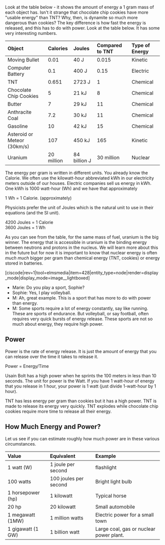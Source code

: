 Look at the table below - it shows the amount of energy a 1 gram mass of each object has. Isn't it strange that chocolate chip cookies have more "usable energy" than TNT? Why, then, is dynamite so much more dangerous than cookies? The key difference is how fast the energy is released, and this has to do with power. Look at the table below. It has some very interesting numbers.

| Object | Calories | Joules | Compared to TNT | Type of Energy |
| :--- | :--- | :--- | :--- | :--- |
| Moving Bullet | 0.01 | 40 J | 0.015 | Kinetic |
| Computer Battery | 0.1 | 400 J | 0.15 | Electric |
| TNT | 0.651 | 2723 J | 1 | Chemical |
| Chocolate Chip Cookies | 5 | 21 kJ | 8 | Chemical |
| Butter | 7 | 29 kJ | 11 | Chemical |
| Anthracite Coal | 7.2 | 30 kJ | 11 | Chemical |
| Gasoline | 10 | 42 kJ | 15 | Chemical |
| Asteroid or Meteor \(30km/s\) | 107 | 450 kJ | 165 | Kinetic |
| Uranium | 20 million | 84 billion J | 30 million | Nuclear |

The energy per gram is written in different units. You already know the Calorie. We often use the kilowatt-hour abbreviated kWh in our electricity meters outside of our houses. Electric companies sell us energy in kWh. One kWh is 1000 watt-hour \(Wh\) and we have that approximately

1 Wh = 1 Calorie. \(approximately\)

Physicists prefer the unit of Joules which is the natural unit to use in their equations \(and the SI unit\).

4200 Joules = 1 Calorie  
3600 Joules = 1 Wh

As you can see from the table, for the same mass of fuel, uranium is the big winner. The energy that is accessible in uranium is the binding energy between neutrons and protons in the nucleus. We will learn more about this in the future but for now it is important to know that nuclear energy is often _much much_ bigger per gram than chemical energy \(TNT, cookies\) or energy stored in batteries.

<style>
.67bc0f2c {
  width: 100%;
}
@media (min-width: 300px) {
    .67bc0f2c {
      max-width: 300px;
      margin: auto;
    }
}
@media (min-width: 500px) {
    .67bc0f2c {
      max-width: 300px;
      float: left;
      margin-right: 1em;
      margin-left: -1em;
    }
}
</style>
<div class="67bc0f2c">
[ciscode|rev=1|tool=elmsmedia|item=428|entity_type=node|render=display_mode|display_mode=image__lightboxed]
</div>

* Marie: Do you play a sport, Sophie?
* Sophie: Yes, I play volleyball.
* M: Ah, great example. This is a sport that has more to do with power than energy.
* M: Some sports require a lot of energy constantly, say like running. These are sports of endurance. But volleyball, or say football, often requires very quick bursts of energy release. These sports are not so much about energy, they require high power.

## Power

Power is the rate of energy release. It is just the amount of energy that you can release over the time it takes to release it.

Power = Energy/Time

Usain Bolt has a high power when he sprints the 100 meters in less than 10 seconds. The unit for power is the Watt. If you have 1 watt-hour of energy that you release in 1 hour, your power is 1 watt \(just divide 1-watt-hour by 1 hour\).

TNT has less energy per gram than cookies but it has a high power. TNT is made to release its energy very quickly. TNT explodes while chocolate chip cookies require more time to release all their energy.

## How Much Energy and Power?

Let us see if you can estimate roughly how much power are in these various circumstances.

| Value | Equivalent | Example |
| :--- | :--- | :--- |
| 1 watt \(W\) | 1 joule per second | flashlight |
| 100 watts | 100 joules per second | Bright light bulb |
| 1 horsepower \(hp\) | 1 kilowatt | Typical horse |
| 20 hp | 20 kilowatt | Small automobile |
| 1 megawatt \(1MW\) | 1 million watts | Electric power for a small town |
| 1 gigawatt \(1 GW\) | 1 billion watt | Large coal, gas or nuclear power plant. |



